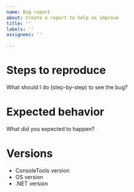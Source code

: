 ```yaml
---
name: Bug report
about: Create a report to help us improve
title: ''
labels: ''
assignees: ''

---
```


# Steps to reproduce
What should I do (step-by-step) to see the bug?

# Expected behavior
What did you expected to happen?

# Versions
- ConsoleTools version
- OS version
- .NET version